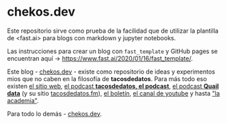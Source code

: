 # chekos.dev

Este repositorio sirve como prueba de la facilidad que de utilizar la plantilla de <fast.ai> para blogs con markdown y jupyter notebooks. 

Las instrucciones para crear un blog con `fast_template` y GitHub pages se encuentran aquí -> <https://www.fast.ai/2020/01/16/fast_template/>.

Este blog - [chekos.dev](https://chekos.dev/) - existe como repositorio de ideas y experimentos mios que no caben en la filosofía de **tacosdedatos**. Para más todo eso existen [el sitio web](https://tacosdedatos.com/), [el podcast **tacosdedatos, el podcast**](https://anchor.fm/tacosdedatos), [el podcast **Quail data**](https://anchor.fm/quaildata) (y su sitio [tacosdedatos.fm](https://tacosdedatos.fm)), [el boletín](https://tacosdedatos.substack.com/), [el canal de youtube](https://youtube.com/tacosdedatos) y hasta ["la academia"](https://tacosdedatos.academy/). 

Para todo lo demás - [chekos.dev](https://chekos.dev/).